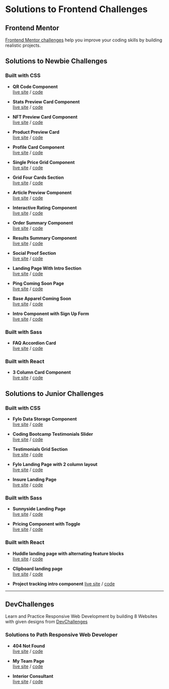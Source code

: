 # Solutions to Frontend Challenges

## Frontend Mentor
[Frontend Mentor challenges](https://www.frontendmentor.io/) help you improve your coding skills by building realistic projects.

## Solutions to Newbie Challenges

### Built with CSS

  - **QR Code Component**  
   [live site](https://amansgz.github.io/css-qr-code-component/) / [code](https://github.com/amansgz/css-qr-code-component)

  - **Stats Preview Card Component**  
  [live site](https://amansgz.github.io/css-stats-preview-card-component/) / [code](https://github.com/amansgz/css-stats-preview-card-component)

  - **NFT Preview Card Component**  
  [live site](https://amansgz.github.io/css-nft-preview-card/) / [code](https://github.com/amansgz/css-nft-preview-card)

  - **Product Preview Card**  
  [live site](https://amansgz.github.io/bootstrap-product-preview-card/) / [code](https://github.com/amansgz/bootstrap-product-preview-card) 

  - **Profile Card Component**  
  [live site](https://amansgz.github.io/css-profile-card-component/) / [code](https://github.com/amansgz/css-profile-card-component)

  - **Single Price Grid Component**  
  [live site](https://amansgz.github.io/css-single-price-grid-component/) / [code](https://github.com/amansgz/css-single-price-grid-component)

  - **Grid Four Cards Section**  
  [live site](https://amansgz.github.io/css-grid-four-cards-section/) / [code](https://github.com/amansgz/css-grid-four-cards-section)

  - **Article Preview Component**  
  [live site](https://amansgz.github.io/css-article-preview-component/) / [code](https://github.com/amansgz/css-article-preview-component)

  - **Interactive Rating Component**  
  [live site](https://amansgz.github.io/css-interactive-rating-component/) / [code](https://github.com/amansgz/css-interactive-rating-component)  

  - **Order Summary Component**  
  [live site](https://amansgz.github.io/css-order-summary-component/) / [code](https://github.com/amansgz/css-order-summary-component)
  
  - **Results Summary Component**   
  [live site](https://amansgz.github.io/css-results-summary-component/) / [code](https://github.com/amansgz/css-results-summary-component)  

  - **Social Proof Section**  
  [live site](https://amansgz.github.io/css-social-proof-section/) / [code](https://github.com/amansgz/css-social-proof-section)

  - **Landing Page With Intro Section**    
  [live site](https://amansgz.github.io/css-landing-page-with-intro-section/) / [code](https://github.com/amansgz/css-landing-page-with-intro-section)

  - **Ping Coming Soon Page**    
  [live site](https://amansgz.github.io/bootstrap-ping-coming-soon-page/) / [code](https://github.com/amansgz/bootstrap-ping-coming-soon-page) 

  - **Base Apparel Coming Soon**  
  [live site](https://amansgz.github.io/css-base-apparel-coming-soon/) / [code](https://github.com/amansgz/css-base-apparel-coming-soon)

  - **Intro Component with Sign Up Form**  
  [live site](https://amansgz.github.io/css-intro-component-with-sign-up-form/) / [code](https://github.com/amansgz/css-intro-component-with-sign-up-form)


### Built with Sass

  - **FAQ Accordion Card**   
  [live site](https://scss-faq-accordion-card.netlify.app/) / [code](https://github.com/amansgz/scss-faq-accordion-card)  


### Built with React

  - **3 Column Card Component**  
  [live site](https://react-3-column-card.netlify.app/) / [code](https://github.com/amansgz/react-3-column-card-component)  


## Solutions to Junior Challenges

### Built with CSS

  - **Fylo Data Storage Component**  
  [live site](https://amansgz.github.io/css-fylo-data-storage-component/) / [code](https://github.com/amansgz/css-fylo-data-storage-component)

  - **Coding Bootcamp Testimonials Slider**  
  [live site](https://amansgz.github.io/css-coding-bootcamp-testimonials-slider/) / [code](https://github.com/amansgz/css-coding-bootcamp-testimonials-slider)

  - **Testimonials Grid Section**  
  [live site](https://amansgz.github.io/css-testimonials-grid-section/) / [code](https://github.com/amansgz/css-testimonials-grid-section)

- **Fylo Landing Page with 2 column layout**  
[live site](https://amansgz.github.io/css-landing-page-with-2-column-layout/) / [code](https://github.com/amansgz/css-landing-page-with-2-column-layout)

- **Insure Landing Page**  
[live site](https://amansgz.github.io/css-insure-landing-page/) / [code](https://github.com/amansgz/css-insure-landing-page)

### Built with Sass

- **Sunnyside Landing Page**  
[live site](https://sass-sunnyside-landing-page.netlify.app/) / [code](https://github.com/amansgz/sass-sunnyside-landing-page)

- **Pricing Component with Toggle**  
[live site](https://sass-pricing-component-with-toggle.netlify.app/) / [code](https://github.com/amansgz/sass-pricing-component-with-toggle)

### Built with React

- **Huddle landing page with alternating feature blocks**  
[live site](https://react-huddle-landing-page.netlify.app/) / [code](https://github.com/amansgz/react-huddle-landing-page)

- **Clipboard landing page**   
[live site](https://react-clipboard-landing-page.netlify.app/) / [code](https://github.com/amansgz/react-clipboard-landing-page)

- **Project tracking intro component**
[live site](https://react-project-tracking-intro.netlify.app/) / [code]()
--- 
## DevChallenges

Learn and Practice Responsive Web Development by building 8 Websites with given designs from [DevChallenges](https://devchallenges.io/paths/responsive-web-developer)


### Solutions to Path Responsive Web Developer

- **404 Not Found**  
[live site](https://amansgz.github.io/css-404-not-found/) / [code](https://github.com/amansgz/css-404-not-found)

- **My Team Page**  
[live site](https://amansgz.github.io/css-my-team-page/) / [code](https://github.com/amansgz/css-my-team-page) 

- **Interior Consultant**  
[live site](https://amansgz.github.io/css-interior-consultant/) / [code](https://github.com/amansgz/css-interior-consultant)

